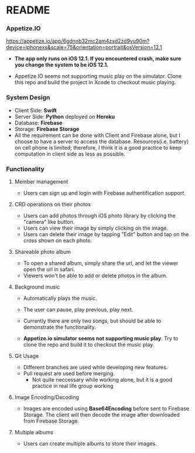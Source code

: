 # README

### Appetize.IO

https://appetize.io/app/6gdnnb32mc2am4zxd2zd9yu90m?device=iphonexs&scale=75&orientation=portrait&osVersion=12.1

* **The app only runs on iOS 12.1. If you encountered crash, make sure you change the system to be iOS 12.1.**

* Appetize.IO seems not supporting music play on the simulator. Clone this repo and build the project in Xcode to checkout music playing.

  

### System Design

* Client Side: **Swift**
* Server Side: **Python** deployed on **Heroku**
* Database: **Firebase**
* Storage: **Firebase Storage**
* All the requirement can be done with Client and Firebase alone, but I choose to have a server to access the database. Resources(i.e. battery) on cell phone is limited; therefore, I think it is a good practice to keep computation in client side as less as possible.



### Functionality

1. Member management

   * Users can sign up and login with Firebase authentification support.

2. CRD operations on their photos

   * Users can add photos through iOS photo library by clicking the "camera" like button.
   * Users can view their image by simply clicking on the image.
   * Users can delete their image by tapping "Edit" button and tap on the cross shown on each photo.

3. Shareable photo album

   * To open a shared album, simply share the url, and let the viewer open the url in safari.
   * Viewers won't be able to add or delete photos in the album.

4. Background music

   * Automatically plays the music.

   * The user can pause, play previous, play next.
   * Currently there are only two songs, but should be able to demonstrate the functionality.

   * **Appetize.io simulator seems not supporting music play**. Try to clone the repo and build it to checkout the music play.

5. Git Usage

   * Different branches are used while developing new features.
   * Pull request are used before merging.
     * Not quite neccessary while working alone, but it is a good practice in real life group working

6. Image Encoding/Decoding

   * Images are encoded using **Base64Encoding** before sent to Firebase Storage. The client will then decode the image after downloaded from Firebase Storage.

7. Multiple albums

   * Users can create multiple albums to store their images.

